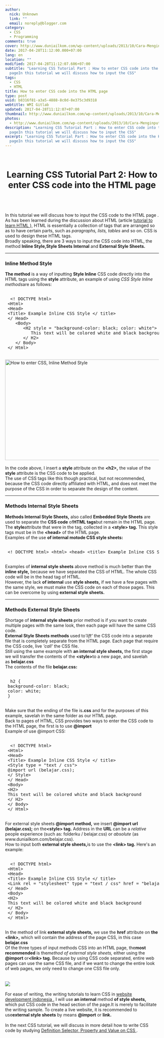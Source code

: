 ```yaml
---
author:
  nick: Unknown
  link: ""
  email: noreply@blogger.com
category:
  - CSS
  - Programming
comments: true
cover: http://www.duniailkom.com/wp-content/uploads/2013/10/Cara-Menginput-CSS-Metode-Inline-Style.png
date: 2017-04-28T11:12:00.000+07:00
lang: en
location: ""
modified: 2017-04-28T11:12:07.606+07:00
subtitle: "Learning CSS Tutorial Part : How to enter CSS code into the HTML
  pageIn this tutorial we will discuss how to input the CSS"
tags:
  - CSS
  - HTML
title: How to enter CSS code into the HTML page
type: post
uuid: b8316f81-a3a5-4888-8c0d-8e375c3d9318
webtitle: WMI Gitlab
updated: 2017-04-28T11:12:07+07:00
thumbnail: http://www.duniailkom.com/wp-content/uploads/2013/10/Cara-Menginput-CSS-Metode-Inline-Style.png
photos:
  - http://www.duniailkom.com/wp-content/uploads/2013/10/Cara-Menginput-CSS-Metode-Inline-Style.png
description: "Learning CSS Tutorial Part : How to enter CSS code into the HTML
  pageIn this tutorial we will discuss how to input the CSS"
excerpt: "Learning CSS Tutorial Part : How to enter CSS code into the HTML
  pageIn this tutorial we will discuss how to input the CSS"
---
```


<div dir="ltr" style="text-align: left;" trbidi="on"><br><header>    <h1>        Learning CSS Tutorial Part 2: How to enter CSS code into the HTML page</h1></header><br><div><div>In this tutorial we will discuss how to input the CSS code to the             HTML page .         <br>As has been learned during the discussion about HTML (article             <a href="http://www.webmanajemen.com/p/search.html?q=Tutorial%20to%20learn%20html" target="_blank" rel="noopener noreferer nofollow">                tutorial to learn HTML             </a>            ), HTML is essentially a collection of tags that are arranged so as to have certain parts, such as&nbsp;<em>paragraphs,</em> <em>lists,</em>            <em>tables</em> and so on. CSS is used to design these HTML tags.         <br>Broadly speaking, there are 3 ways to input the CSS code into HTML, the method <strong>Inline Style,</strong><strong>Style Sheets Internal</strong> and            <strong>External Style Sheets.</strong>        <br><hr><h3>            Inline Method Style         </h3><strong>The method</strong>            is a way of inputting <strong>Style Inline</strong> CSS code             directly into the HTML tags using the <strong>style</strong>            attribute, an example of using <em>CSS Style Inline methods</em>are             as follows:         <br><br><pre>  &lt;! DOCTYPE html&gt;<br> &lt;Html&gt;<br> &lt;Head&gt;<br> &lt;Title&gt; Example Inline CSS Style &lt;/ title&gt;<br> &lt;/ Head&gt;<br>    &lt;Body&gt;<br>       &lt;H2 style = "background-color: black; color: white"&gt;<br>          This text will be colored white and black background<br>       &lt;/ H2&gt;<br>    &lt;/ Body&gt;<br> &lt;/ Html&gt; </pre><br><a href="http://www.duniailkom.com/wp-content/uploads/2013/10/Cara-Menginput-CSS-Metode-Inline-Style.png" rel="noopener noreferer nofollow">                <img alt="How to enter CSS, Inline Method Style" src="http://www.duniailkom.com/wp-content/uploads/2013/10/Cara-Menginput-CSS-Metode-Inline-Style.png" height="330" width="649">            </a>        <br><br>In the code above, I insert a <strong>style&nbsp;</strong>attribute on the <strong>&lt;h2&gt;,</strong> the value of the            <strong>style</strong> attribute is the CSS code to be applied.         <br>The use of CSS tags like this though practical, but not             recommended, because the CSS code directly affiliated with HTML,             and does not meet the purpose of the CSS in order to separate the             design of the content.         <br><hr><h3>            Methods Internal Style Sheets         </h3><strong>Methods Internal Style Sheets,</strong>            also called <strong>Embedded Style Sheets</strong> are used to separate the <strong>CSS code</strong> of<strong>HTML tags</strong>but remain in the HTML page. The            <strong>style</strong>attribute that were in the tag, collected in             a <strong>&lt;style&gt; tag.</strong> This style tags must be in             the <strong>&lt;head&gt;</strong> of the HTML page.         <br>Examples of the use            <strong>of internal motode CSS style sheets:</strong>        <br><strong><br></strong><pre> &lt;! DOCTYPE html&gt; &lt;html&gt; &lt;head&gt; &lt;title&gt; Example Inline CSS Style &lt;/ title&gt; &lt;style type = "text / css"&gt; h2 {background-color: black;  color: white;  } &lt;/ Style&gt; &lt;/ head&gt; &lt;body&gt; &lt;h2&gt; This text will be colored white and black background &lt;/ h2&gt; &lt;/ body&gt; &lt;/ html&gt; </pre><br>Examples of <strong>internal style sheets</strong> above method is             much better than the <strong>inline style,</strong> because we have             separated the CSS of HTML. The whole CSS code will be in the head             tag of HTML.         <br>However, the lack <strong>of internal</strong> use            <strong>style sheets,</strong> if we have a few pages with the same             style, we must make the CSS code on each of those pages. This can             be overcome by using <strong>external style sheets.</strong>        <br><hr><h3>            Methods External Style Sheets         </h3>Shortage of <strong>internal style sheets</strong> prior method is             if you want to create multiple pages with the same look, then each             page will have the same CSS code.         <br><strong>External Style Sheets methods</strong>            used to<em>'lift'</em> the CSS code into a separate file that is             completely separate from the HTML page. Each page that require the             CSS code, live <em>'call'</em> the CSS file.         <br>Still using the same example with            <strong>an internal style sheets,</strong> the first stage we will             transfer the contents of the <strong>&lt;style&gt;</strong>to a new             page, and savelah as&nbsp;<strong>belajar.css</strong>        <br>The contents of the file <strong>belajar.css:</strong>        <br><strong><br></strong><pre>  h2 {<br> background-color: black;<br> color: white;<br> } </pre><br>Make sure that the ending of the file is<strong>.css</strong> and             for the purposes of this example, savelah in the same folder as our             HTML page.         <br>Back to pages of HTML, CSS provides two ways to enter the CSS code to             the HTML page, the first is to use <strong>@import</strong>        <br>Example of use @import CSS:         <br><br><pre>  &lt;! DOCTYPE html&gt;<br> &lt;Html&gt;<br> &lt;Head&gt;<br> &lt;Title&gt; Example Inline CSS Style &lt;/ title&gt;<br> &lt;Style type = "text / css"&gt;<br> @import url (belajar.css);<br> &lt;/ Style&gt;<br> &lt;/ Head&gt;<br> &lt;Body&gt;<br> &lt;H2&gt;<br> This text will be colored white and black background<br> &lt;/ H2&gt;<br> &lt;/ Body&gt;<br> &lt;/ Html&gt; </pre><br>For external style sheets <strong>@import method,</strong> we insert <strong>@import url (belajar.css);</strong> on the<strong>&lt;style&gt; tag.</strong> Address in the            <strong>URL</strong> can be a <em>relative</em> people experience             (such as: folderku / belajar.css) or <em>absolute</em> (as             www.duniailkom.com/belajar.css).         <br>How to input both <strong>external style sheets,</strong>is to use             the <strong>&lt;link&gt; tag.</strong> Here's an example:         <br><br><pre>  &lt;! DOCTYPE html&gt;<br> &lt;Html&gt;<br> &lt;Head&gt;<br> &lt;Title&gt; Example Inline CSS Style &lt;/ title&gt;<br> &lt;Link rel = "stylesheet" type = "text / css" href = "belajar.css"&gt;<br> &lt;/ Head&gt;<br> &lt;Body&gt;<br> &lt;H2&gt;<br> This text will be colored white and black background<br> &lt;/ H2&gt;<br> &lt;/ Body&gt;<br> &lt;/ Html&gt; </pre><br>In the method of link <strong>external style sheets,</strong> we use the <strong>href</strong> attribute on            <strong>the &lt;link&gt;,</strong> which will contain the address             of the page CSS, in this case <strong>belajar.css</strong>        <br>Of the three types of input methods CSS into an HTML page, the<strong>most recommended</strong> is the<em>method of external style sheets,</em> either using the            <strong>@import</strong> or<strong>&lt;link&gt; tag.</strong>            Because by using CSS code separated, entire web pages can use the             same CSS file, and if we want to change the entire look of web             pages, we only need to change one CSS file only.         <br><br><div id="stb-container-7582"><br><aside>                <img src="http://www.duniailkom.com/wp-content/plugins/wp-special-textboxes/images/info-b.png">            </aside>            <br><div id="stb-box-7582">For ease of writing, the writing tutorials to learn CSS in                 <a href="http://www.webmanajemen.com/" rel="noopener noreferer nofollow">                    website development indonesia                 </a>, I will use <strong>an internal</strong> method                <strong>of style sheets,</strong> which put CSS code in the                 head section of the page.It is merely to facilitate the writing sample. To create a live website, it is recommended to use<strong>external style sheets</strong> by means                <strong>@import</strong> or <strong>link.</strong>            <br><strong><br></strong></div></div>In the next CSS tutorial, we will discuss in more detail how to             write CSS code by studying             <a href="http://www.webmanajemen.com/p/search.html?q=Definition%20Selector,%20Property%20and%20Value%20on%20CSS" target="_blank" title="Edit &quot;Learning CSS Tutorial Part 3: Understanding Selector, Property and Value on CSS&quot;" rel="noopener noreferer nofollow">                Definition Selector, Property and Value on CSS             </a>            .         </div></div></div>